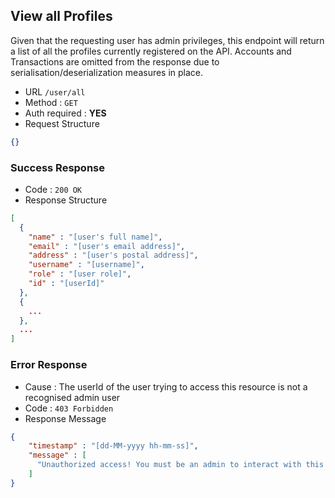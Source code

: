 ## View all Profiles

Given that the requesting user has admin privileges, this endpoint will return a list of 
all the profiles currently registered on the API. Accounts and Transactions are omitted from the response
due to serialisation/deserialization measures in place.

* URL `/user/all`
* Method : `GET`
* Auth required : **YES**
* Request Structure
```json
{}
```

### Success Response

* Code : `200 OK`
* Response Structure

```json
[
  {
    "name" : "[user's full name]",
    "email" : "[user's email address]",
    "address" : "[user's postal address]",
    "username" : "[username]",
    "role" : "[user role]",
    "id" : "[userId]"
  },
  {
    ...
  }, 
  ...
]
```

### Error Response

* Cause : The userId of the user trying to access this resource is not a recognised admin user
* Code : `403 Forbidden`
* Response Message
```json
{
    "timestamp" : "[dd-MM-yyyy hh-mm-ss]",
    "message" : [
      "Unauthorized access! You must be an admin to interact with this resource"
    ]
}
```
